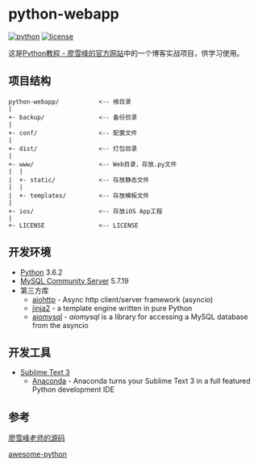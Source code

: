# python-webapp

[![python](https://img.shields.io/badge/python-3.6.2-blue.svg)](https://www.python.org/) [![license](https://img.shields.io/github/license/weileiming/python-webapp.svg)](https://github.com/WeiLeiming/python-webapp/blob/master/LICENSE)

这是[Python教程 - 廖雪峰的官方网站](https://www.liaoxuefeng.com/wiki/0014316089557264a6b348958f449949df42a6d3a2e542c000/001432170876125c96f6cc10717484baea0c6da9bee2be4000)中的一个博客实战项目，供学习使用。

## 项目结构

```
python-webapp/           <-- 根目录
|
+- backup/               <-- 备份目录
|
+- conf/                 <-- 配置文件
|
+- dist/                 <-- 打包目录
|
+- www/                  <-- Web目录，存放.py文件
|  |
|  +- static/            <-- 存放静态文件
|  |
|  +- templates/         <-- 存放模板文件
|
+- ios/                  <-- 存放iOS App工程
|
+- LICENSE               <-- LICENSE
```

## 开发环境

- [Python](https://www.python.org/downloads/) 3.6.2
- [MySQL Community Server](https://dev.mysql.com/downloads/mysql/) 5.7.19
- 第三方库
  - [aiohttp](https://github.com/aio-libs/aiohttp) - Async http client/server framework (asyncio)
  - [jinja2](https://github.com/pallets/jinja) - a template engine written in pure Python
  - [aiomysql](https://github.com/aio-libs/aiomysql) - *aiomysql* is a library for accessing a MySQL database from the asyncio


## 开发工具

- [Sublime Text 3](https://www.waitsun.com/?s=Sublime+Text)
  - [Anaconda](https://github.com/DamnWidget/anaconda) - Anaconda turns your Sublime Text 3 in a full featured Python development IDE

## 参考

[廖雪峰老师的源码](https://github.com/michaelliao/awesome-python3-webapp)

[awesome-python](https://github.com/vinta/awesome-python)

